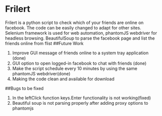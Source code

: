 # Frilert
Frilert is a python script to check which of your friends are online on facebook. The code can be easily changed to adapt for other sites.
Selenium framework is used for web automation, phantomJS webdriver for headless browsing. BeautifulSoup to parse the facebook page and list
the friends online from flist
##Future Work
1. Improve GUI message of friends online to a system tray application (done)
2. GUI option to open logged-in facebook to chat with friends (done)
3. Make the script schedule every 10 minutes by using the same phantomJS webdriver(done)
4. Making the code clean and available for download

##Bugs to be fixed
1. In the leftClick function keys.Enter functionality is not working(fixed)
2. Beautiful soup is not parsing properly after adding proxy options to phantomjs
